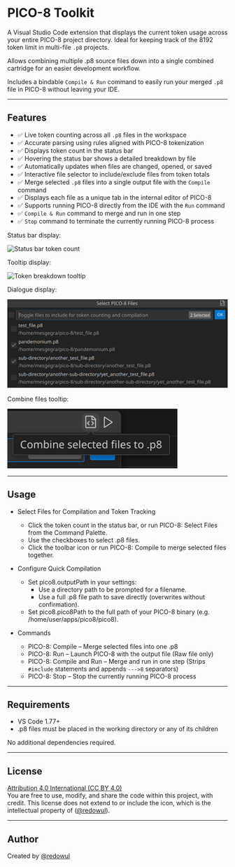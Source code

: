 # PICO-8 Toolkit 

A Visual Studio Code extension that displays the current token usage across your entire PICO-8 project directory. Ideal for keeping track of the 8192 token limit in multi-file `.p8` projects.

Allows combining multiple .p8 source files down into a single combined cartridge for an easier development workflow. 

Includes a bindable `Compile & Run` command to easily run your merged `.p8` file in PICO-8 without leaving your IDE.

---

## Features

- ✅ Live token counting across all `.p8` files in the workspace
- ✅ Accurate parsing using rules aligned with PICO-8 tokenization
- ✅ Displays token count in the status bar
- ✅ Hovering the status bar shows a detailed breakdown by file
- ✅ Automatically updates when files are changed, opened, or saved
- ✅ Interactive file selector to include/exclude files from token totals
- ✅ Merge selected `.p8` files into a single output file with the `Compile` command 
- ✅ Displays each file as a unique tab in the internal editor of PICO-8 
- ✅ Supports running PICO-8 directly from the IDE with the `Run` command
- ✅ `Compile & Run` command to merge and run in one step
- ✅ `Stop` command to terminate the currently running PICO-8 process

Status bar display:

![Status bar token count](images/status-bar.png)

Tooltip display:

![Token breakdown tooltip](images/tooltip.png)

Dialogue display:

![File radiobutton dialogue](images/dialogue.png)

Combine files tooltip:

![Combine files tooltip](images/combine.png)

---

## Usage
- Select Files for Compilation and Token Tracking
    - Click the token count in the status bar, or run PICO-8: Select Files from the Command Palette.
    - Use the checkboxes to select .p8 files.
    - Click the toolbar icon or run PICO-8: Compile to merge selected files together.

- Configure Quick Compilation
    - Set pico8.outputPath in your settings:
        - Use a directory path to be prompted for a filename.
        - Use a full .p8 file path to save directly (overwrites without confirmation).
    - Set pico8.pico8Path to the full path of your PICO-8 binary (e.g. /home/user/apps/pico8/pico8).

- Commands
    - PICO-8: Compile – Merge selected files into one .p8
    - PICO-8: Run – Launch PICO-8 with the output file (Raw file only)
    - PICO-8: Compile and Run – Merge and run in one step (Strips `#include` statements and appends `--->8` separators)
    - PICO-8: Stop – Stop the currently running PICO-8 process

---

## Requirements

- VS Code 1.77+  
- .p8 files must be placed in the working directory or any of its children 

No additional dependencies required.

---

## License

[Attribution 4.0 International (CC BY 4.0)](https://creativecommons.org/licenses/by/4.0/)  
You are free to use, modify, and share the code within this project, with credit. This license does not extend to or include the icon, which is the intellectual property of ([@redowul](https://github.com/redowul)).

---

## Author

Created by [@redowul](https://github.com/redowul)
